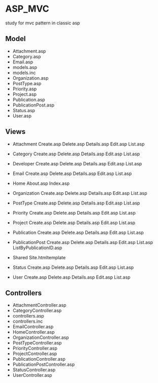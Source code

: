 # ASP_MVC
study for mvc pattern in classic asp


## Model
- Attachment.asp
- Category.asp
- Email.asp
- models.asp
- models.inc
- Organization.asp
- PostType.asp
- Priority.asp
- Project.asp
- Publication.asp
- PublicationPost.asp
- Status.asp
- User.asp

## Views
- Attachment
	Create.asp
	Delete.asp
	Details.asp
	Edit.asp
	List.asp

- Category
	Create.asp
	Delete.asp
	Details.asp
	Edit.asp
	List.asp

- Developer
	Create.asp
	Delete.asp
	Details.asp
	Edit.asp
	List.asp

- Email
	Create.asp
	Delete.asp
	Details.asp
	Edit.asp
	List.asp

- Home
	About.asp
	Index.asp

- Organization
	Create.asp
	Delete.asp
	Details.asp
	Edit.asp
	List.asp

- PostType
	Create.asp
	Delete.asp
	Details.asp
	Edit.asp
	List.asp

- Priority
	Create.asp
	Delete.asp
	Details.asp
	Edit.asp
	List.asp

- Project
	Create.asp
	Delete.asp
	Details.asp
	Edit.asp
	List.asp

- Publication
	Create.asp
	Delete.asp
	Details.asp
	Edit.asp
	List.asp

- PublicationPost
	Create.asp
	Delete.asp
	Details.asp
	Edit.asp
	List.asp
	ListByPublicationID.asp

- Shared
	Site.htmltemplate
	
- Status
	Create.asp
	Delete.asp
	Details.asp
	Edit.asp
	List.asp

- User
	Create.asp
	Delete.asp
	Details.asp
	Edit.asp
	List.asp

## Controllers
- AttachmentController.asp
- CategoryController.asp
- controllers.asp
- controllers.inc
- EmailController.asp
- HomeController.asp
- OrganizationController.asp
- PostTypeController.asp
- PriorityController.asp
- ProjectController.asp
- PublicationController.asp
- PublicationPostController.asp
- StatusController.asp
- UserController.asp
